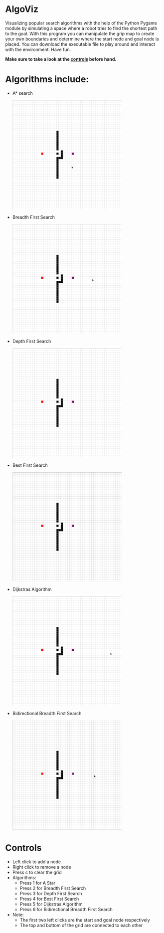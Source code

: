 # AlgoViz
Visualizing popular search algorithms with the help of the Python Pygame module by simulating a space where a robot tries to find the shortest path to the goal.
With this program you can manipulate the grip map to create your own boundaries and determine where the start node and goal node is placed. You can download the executable file to play around and interact with the environment. Have fun.

**Make sure to take a look at the [controls](#controls) before hand.**

# Algorithms include:
  * A* search
  
    <img src="https://github.com/11acm11/AlgoViz/blob/main/Demo/A_star.gif" width="350" height="350" />
  
  * Breadth First Search

    <img src="https://github.com/11acm11/AlgoViz/blob/main/Demo/BFS.gif" width="350" height="350" />
    
   * Depth First Search 
   
      <img src="https://github.com/11acm11/AlgoViz/blob/main/Demo/DFS.gif" width="350" height="350" />
    
   * Best First Search
    
      <img src="https://github.com/11acm11/AlgoViz/blob/main/Demo/Best_First_Search.gif" width="350" height="350" />
    
   * Dijkstras Algorithm
    
      <img src="https://github.com/11acm11/AlgoViz/blob/main/Demo/Dijsktras.gif" width="350" height="350" />
    
   * Bidirectional Breadth First Search

      <img src="https://github.com/11acm11/AlgoViz/blob/main/Demo/Bidirectional.gif" width="350" height="350" />
    
# Controls
  * Left click to add a node
  * Right click to remove a node
  * Press c to clear the grid
  * Algorithms:
      * Press 1 for A Star
      * Press 2 for Breadth First Search
      * Press 3 for Depth First Search
      * Press 4 for Best First Search
      * Press 5 for Dijkstras Algorithm
      * Press 6 for Bidirectional Breadth First Search
   * Note: 
      * The first two left clicks are the start and goal node respectively
      * The top and bottom of the grid are connected to each other
    
